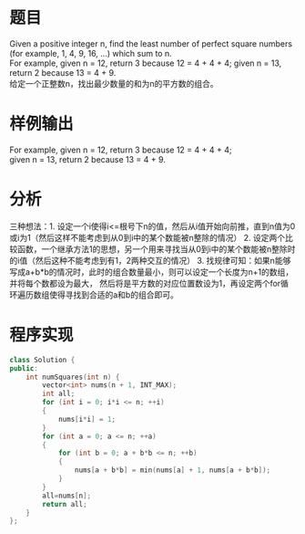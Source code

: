 # 题目
Given a positive integer n, find the least number of perfect square numbers (for example, 1, 4, 9, 16, ...) which sum to n. \
For example, given n = 12, return 3 because 12 = 4 + 4 + 4; given n = 13, return 2 because 13 = 4 + 9. \
给定一个正整数n，找出最少数量的和为n的平方数的组合。
# 样例输出
For example, given n = 12, return 3 because 12 = 4 + 4 + 4; \
given n = 13, return 2 because 13 = 4 + 9. 
# 分析
三种想法：1. 设定一个i使得i<=根号下n的值，然后从i值开始向前推，直到n值为0或i为1（然后这样不能考虑到从0到i中的某个数能被n整除的情况）
2. 设定两个比较函数，一个继承方法1的思想，另一个用来寻找当从0到i中的某个数能被n整除时的i值（然后这种不能考虑到有1，2两种交互的情况）
3. 找规律可知：如果n能够写成a+b*b的情况时，此时的组合数量最小，则可以设定一个长度为n+1的数组，并将每个数都设为最大，
然后将是平方数的对应位置数设为1，再设定两个for循环遍历数组使得寻找到合适的a和b的组合即可。
# 程序实现
```cpp
class Solution {
public:
    int numSquares(int n) {
        vector<int> nums(n + 1, INT_MAX);
        int all;
        for (int i = 0; i*i <= n; ++i)
        {
            nums[i*i] = 1;
        }
        for (int a = 0; a <= n; ++a)
        {
            for (int b = 0; a + b*b <= n; ++b)
            {
                nums[a + b*b] = min(nums[a] + 1, nums[a + b*b]);
            }
        }
        all=nums[n];
        return all;
    }
};
